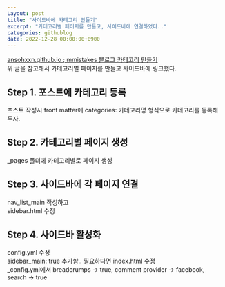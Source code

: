 ```yaml
---
Layout: post
title: "사이드바에 카테고리 만들기"
excerpt: "카테고리별 페이지를 만들고, 사이드바에 연결하였다.."
categories: githublog
date: 2022-12-28 00:00:00+0900
---
```


[ansohxxn.github.io ; mmistakes 블로그 카테고리 만들기](https://ansohxxn.github.io/blog/category/)  
위 글을 참고해서 카테고리별 페이지를 만들고 사이드바에 링크했다.  


## Step 1. 포스트에 카테고리 등록

포스트 작성시 front matter에 categories: 카테고리명 형식으로 카테고리를 등록해 두자.  

## Step 2. 카테고리별 페이지 생성  

_pages 폴더에 카테고리별로 페이지 생성  

## Step 3. 사이드바에 각 페이지 연결

nav_list_main 작성하고  
sidebar.html 수정  

## Step 4. 사이드바 활성화

config.yml 수정  
  sidebar_main: true 추가함..
필요하다면 index.html 수정  
  _config.yml에서 breadcrumps -> true, comment provider -> facebook, search -> true  
